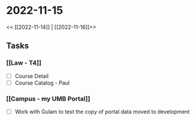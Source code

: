 # 2022-11-15
<< [[2022-11-14]] | [[2022-11-16]]>>
## Tasks
### [[Law - T4]]
- [ ] Course Detail
- [ ] Course Catalog - Paul

### [[Campus - my UMB Portal]]
- [ ] Work with Gulam to test the copy of portal data moved to development




